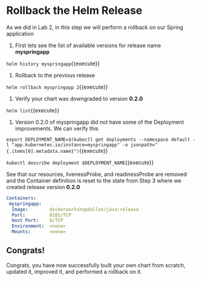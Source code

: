 # Rollback the Helm Release

As we did in Lab 2, in this step we will perform a rollback on our Spring application

1. First lets see the list of available versions for release name **myspringapp**

  `helm history myspringapp`{{execute}}

1. Rollback to the previous release

  `helm rollback myspringapp 2`{{execute}}

1. Verify your chart was downgraded to version **0.2.0**

  `helm list`{{execute}}

1. Version 0.2.0 of myspringapp did not have some of the Deployment improvements. We can verify this

  `export DEPLOYMENT_NAME=$(kubectl get deployments --namespace default -l "app.kubernetes.io/instance=myspringapp" -o jsonpath="{.items[0].metadata.name}")`{{execute}}

  `kubectl describe deployment $DEPLOYMENT_NAME`{{execute}}

  See that our resources, livenessProbe, and readinessProbe are removed and the Container definition is reset to the state from Step 3 where we created release version **0.2.0**
  ```yaml
  Containers:
   myspringapp:
    Image:        dockerworkshopdallas/java:release
    Port:         8181/TCP
    Host Port:    0/TCP
    Environment:  <none>
    Mounts:       <none>
  ```

## Congrats!

Congrats, you have now successfully built your own chart from scratch, updated it, improved it, and performed a rollback on it.
